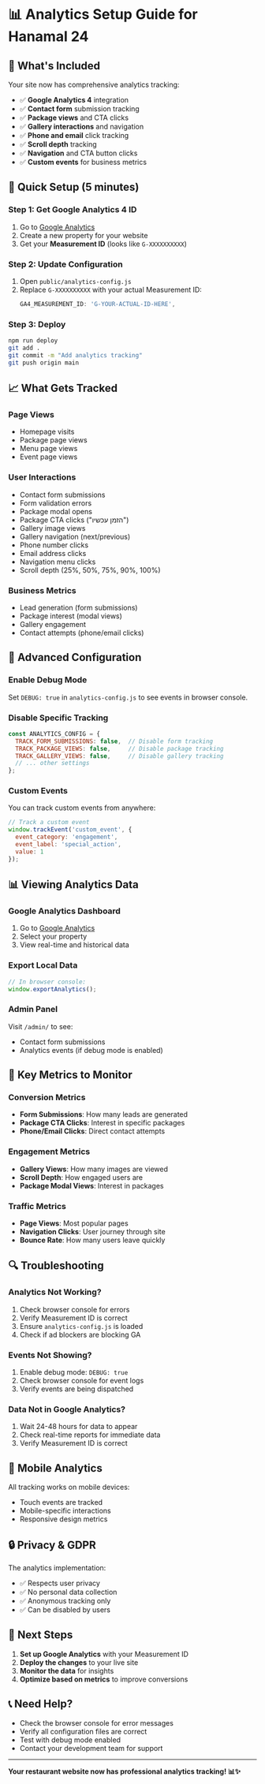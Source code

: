 # 📊 Analytics Setup Guide for Hanamal 24

## 🎯 **What's Included**

Your site now has comprehensive analytics tracking:

- ✅ **Google Analytics 4** integration
- ✅ **Contact form** submission tracking
- ✅ **Package views** and CTA clicks
- ✅ **Gallery interactions** and navigation
- ✅ **Phone and email** click tracking
- ✅ **Scroll depth** tracking
- ✅ **Navigation** and CTA button clicks
- ✅ **Custom events** for business metrics

## 🚀 **Quick Setup (5 minutes)**

### Step 1: Get Google Analytics 4 ID

1. Go to [Google Analytics](https://analytics.google.com/)
2. Create a new property for your website
3. Get your **Measurement ID** (looks like `G-XXXXXXXXXX`)

### Step 2: Update Configuration

1. Open `public/analytics-config.js`
2. Replace `G-XXXXXXXXXX` with your actual Measurement ID:
   ```javascript
   GA4_MEASUREMENT_ID: 'G-YOUR-ACTUAL-ID-HERE',
   ```

### Step 3: Deploy

```bash
npm run deploy
git add .
git commit -m "Add analytics tracking"
git push origin main
```

## 📈 **What Gets Tracked**

### **Page Views**
- Homepage visits
- Package page views
- Menu page views
- Event page views

### **User Interactions**
- Contact form submissions
- Form validation errors
- Package modal opens
- Package CTA clicks ("הזמן עכשיו")
- Gallery image views
- Gallery navigation (next/previous)
- Phone number clicks
- Email address clicks
- Navigation menu clicks
- Scroll depth (25%, 50%, 75%, 90%, 100%)

### **Business Metrics**
- Lead generation (form submissions)
- Package interest (modal views)
- Gallery engagement
- Contact attempts (phone/email clicks)

## 🔧 **Advanced Configuration**

### **Enable Debug Mode**
Set `DEBUG: true` in `analytics-config.js` to see events in browser console.

### **Disable Specific Tracking**
```javascript
const ANALYTICS_CONFIG = {
  TRACK_FORM_SUBMISSIONS: false,  // Disable form tracking
  TRACK_PACKAGE_VIEWS: false,     // Disable package tracking
  TRACK_GALLERY_VIEWS: false,     // Disable gallery tracking
  // ... other settings
};
```

### **Custom Events**
You can track custom events from anywhere:
```javascript
// Track a custom event
window.trackEvent('custom_event', {
  event_category: 'engagement',
  event_label: 'special_action',
  value: 1
});
```

## 📊 **Viewing Analytics Data**

### **Google Analytics Dashboard**
1. Go to [Google Analytics](https://analytics.google.com/)
2. Select your property
3. View real-time and historical data

### **Export Local Data**
```javascript
// In browser console:
window.exportAnalytics();
```

### **Admin Panel**
Visit `/admin/` to see:
- Contact form submissions
- Analytics events (if debug mode is enabled)

## 🎯 **Key Metrics to Monitor**

### **Conversion Metrics**
- **Form Submissions**: How many leads are generated
- **Package CTA Clicks**: Interest in specific packages
- **Phone/Email Clicks**: Direct contact attempts

### **Engagement Metrics**
- **Gallery Views**: How many images are viewed
- **Scroll Depth**: How engaged users are
- **Package Modal Views**: Interest in packages

### **Traffic Metrics**
- **Page Views**: Most popular pages
- **Navigation Clicks**: User journey through site
- **Bounce Rate**: How many users leave quickly

## 🔍 **Troubleshooting**

### **Analytics Not Working?**
1. Check browser console for errors
2. Verify Measurement ID is correct
3. Ensure `analytics-config.js` is loaded
4. Check if ad blockers are blocking GA

### **Events Not Showing?**
1. Enable debug mode: `DEBUG: true`
2. Check browser console for event logs
3. Verify events are being dispatched

### **Data Not in Google Analytics?**
1. Wait 24-48 hours for data to appear
2. Check real-time reports for immediate data
3. Verify Measurement ID is correct

## 📱 **Mobile Analytics**

All tracking works on mobile devices:
- Touch events are tracked
- Mobile-specific interactions
- Responsive design metrics

## 🔒 **Privacy & GDPR**

The analytics implementation:
- ✅ Respects user privacy
- ✅ No personal data collection
- ✅ Anonymous tracking only
- ✅ Can be disabled by users

## 🚀 **Next Steps**

1. **Set up Google Analytics** with your Measurement ID
2. **Deploy the changes** to your live site
3. **Monitor the data** for insights
4. **Optimize based on metrics** to improve conversions

## 📞 **Need Help?**

- Check the browser console for error messages
- Verify all configuration files are correct
- Test with debug mode enabled
- Contact your development team for support

---

**Your restaurant website now has professional analytics tracking! 📊✨**
